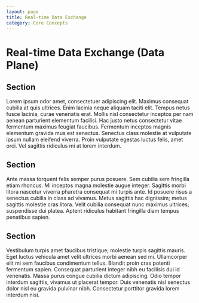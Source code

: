 ```yaml
---
layout: page
title: Real-time Data Exchange
category: Core Concepts
---
```


# Real-time Data Exchange (Data Plane)

## Section
Lorem ipsum odor amet, consectetuer adipiscing elit. Maximus consequat cubilia at quis ultrices. Enim lacinia neque aliquam taciti elit. Tempus netus fusce lacinia, curae venenatis erat. Mollis nisl consectetur inceptos per nam aenean parturient elementum facilisi. Hac justo netus consectetur vitae fermentum maximus feugiat faucibus. Fermentum inceptos magnis elementum gravida mus est senectus. Senectus class molestie at vulputate ipsum nullam eleifend viverra. Proin vulputate egestas luctus felis, amet orci. Vel sagittis ridiculus mi at lorem interdum.

## Section
Ante massa torquent felis semper purus posuere. Sem cubilia sem fringilla etiam rhoncus. Mi inceptos magna molestie augue integer. Sagittis morbi litora nascetur viverra pharetra consequat mi turpis ante. Id posuere risus a senectus cubilia in class ad vivamus. Metus sagittis hac dignissim; metus sagittis molestie cras litora. Velit cubilia consequat nunc maximus ultrices; suspendisse dui platea. Aptent ridiculus habitant fringilla diam tempus penatibus sapien.

## Section
Vestibulum turpis amet faucibus tristique; molestie turpis sagittis mauris. Eget luctus vehicula amet velit ultrices morbi aenean sed mi. Ullamcorper elit mi sem faucibus condimentum tellus. Blandit proin cras potenti fermentum sapien. Consequat parturient integer nibh eu facilisis dui id venenatis. Massa purus congue cubilia dictum adipiscing. Odio tempor interdum sagittis, vivamus ut placerat tempor. Duis venenatis nisl senectus dolor nisl eu gravida pulvinar nibh. Consectetur porttitor gravida lorem interdum nisi.

